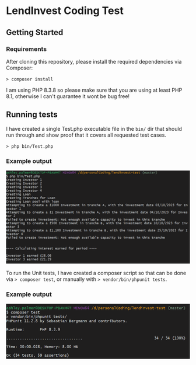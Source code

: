 # LendInvest Coding Test

## Getting Started

### Requirements

After cloning this repository, please install the required dependencies via Composer:

```
> composer install
```

I am using PHP 8.3.8 so please make sure that you are using at least PHP 8.1, otherwise I can't guarantee it wont be bug free!

## Running tests

I have created a single Test.php executable file in the `bin/` dir that should run through and show proof that it covers all requested test cases.

```
> php bin/Test.php
```

### Example output

![php bin/test.php output](bin-output.png)

To run the Unit tests, I have created a composer script so that can be done via `> composer test`,
or manually with `> vendor/bin/phpunit tests`.

### Example output

![composer test](unit-test-result.png)
